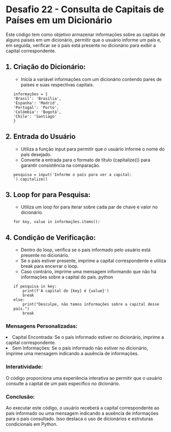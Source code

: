 <h1>Desafio 22 - Consulta de Capitais de Países em um Dicionário</h1>
<p>Este código tem como objetivo armazenar informações sobre as capitais de alguns países em um dicionário, permitir que o usuário informe um país e, em seguida, verificar se o país está presente no dicionário para exibir a capital correspondente.</p>

<ol>
<h2><li>Criação do Dicionário:</li></h2>
<ul>
<li>Inicia a variável informações com um dicionário contendo pares de países e suas respectivas capitais.</li>
</ul>

    informações = {
    'Brasil': 'Brasília',
    'Espanha': 'Madrid',
    'Portugal': 'Porto',
    'Colômbia': 'Bogotá',
    'Chile': 'Santiago'
    }

<h2><li>Entrada do Usuário</li></h2>
<ul>
    <li>Utiliza a função input para permitir que o usuário informe o nome do país desejado.</li>
    <li>Converte a entrada para o formato de título (capitalize()) para garantir consistência na comparação.</li>
</ul>

    pesquisa = input('Informe o país para ver a capital: ').capitalize()


<h2><li>Loop for para Pesquisa:</li></h2>
<ul>
    <li>Utiliza um loop for para iterar sobre cada par de chave e valor no dicionário.</li>
</ul>

    for key, value in informações.items():

<h2><li>Condição de Verificação:</li></h2>
<ul>
    <li>Dentro do loop, verifica se o país informado pelo usuário está presente no dicionário.</li>
    <li>Se o país estiver presente, imprime a capital correspondente e utiliza break para encerrar o loop.</li>
    <li>Caso contrário, imprime uma mensagem informando que não há informações sobre a capital do país.
    python
    </li>
</ul>

    if pesquisa in key:
        print(f'A capital de {key} é {value}')
        break
    else:
        print("Desculpe, não temos informações sobre a capital desse país.")
        break
</ol>

<h3>Mensagens Personalizadas:</h3>
<li>Capital Encontrada: Se o país informado estiver no dicionário, imprime a capital correspondente.
</li>
<li>Sem Informações: Se o país informado não estiver no dicionário, imprime uma mensagem indicando a ausência de informações.</li>

<h3>Interatividade:</h3>
<p>O código proporciona uma experiência interativa ao permitir que o usuário consulte a capital de um país específico no dicionário.</p>


<h3>Conclusão:</h3>
<p>
    Ao executar este código, o usuário receberá a capital correspondente ao país informado ou uma mensagem indicando a ausência de informações para o país consultado. Isso destaca o uso de dicionários e estruturas condicionais em Python.
</p>